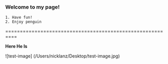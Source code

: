 ### Welcome to my page!
	1. Have fun!
	2. Enjoy penguin

==========================================================

**Here He Is**

![test-image] (/Users/nicklanz/Desktop/test-image.jpg) 
